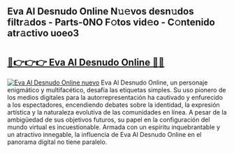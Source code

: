## Eva Al Desnudo Online N𝚞𝚎vos desn𝚞dos filtr𝚊dos - Parts-0NO F𝚘tos vid𝚎o - C𝚘ntenido atr𝚊ctivo uoeo3

# <h2><a href="http://mb2pezc.tromn.icu/?c=Eva+Al+Desnudo+Online">🔗👉👉👉 Eva Al Desnudo Online 🔗🔗</a></h2>

[![Eva Al Desnudo Online nuevo](https://i.imgur.com/pEAQMta.gif)](http://mb2pezc.tromn.icu/?c=Eva+Al+Desnudo+Online)
Eva Al Desnudo Online, un personaje enigmático y multifacético, desafía las etiquetas simples. Su uso pionero de los medios digitales para la autorrepresentación ha cautivado y enfurecido a los espectadores, encendiendo debates sobre la identidad, la expresión artística y la naturaleza evolutiva de las comunidades en línea. A pesar de la ambigüedad de sus objetivos futuros, su papel en la configuración del mundo virtual es incuestionable. Armada con un espíritu inquebrantable y un atractivo innegable, la influencia de Eva Al Desnudo Online en el panorama digital no tiene paralelo.
